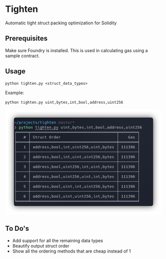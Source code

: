 # Tighten

Automatic tight struct packing optimization for Solidity

## Prerequisites

Make sure Foundry is installed. This is used in calculating gas using a sample contract. 

## Usage 

```
python tighten.py <struct_data_types>
```

Example:

```
python tighten.py uint,bytes,int,bool,address,uint256
```
![example](https://github.com/az0mb13/tighten/blob/master/eg.png?raw=true)

## To Do's

- Add support for all the remaining data types
- Beautify output struct order
- Show all the ordering methods that are cheap instead of 1
